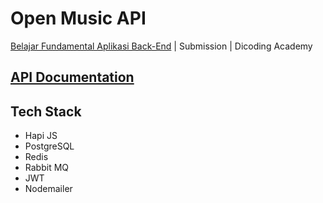 # Open Music API

[Belajar Fundamental Aplikasi Back-End](https://www.dicoding.com/academies/271) | Submission | Dicoding Academy

## [API Documentation](APIDocs.md)

## Tech Stack

- Hapi JS
- PostgreSQL
- Redis
- Rabbit MQ
- JWT
- Nodemailer
